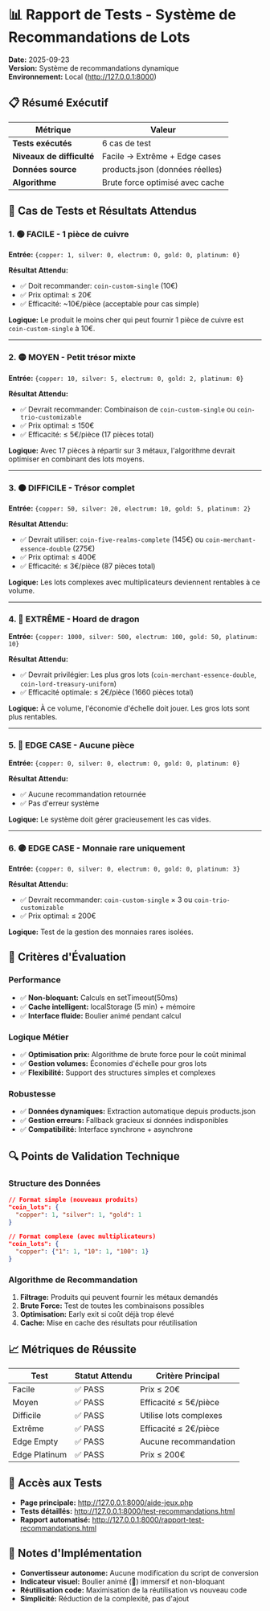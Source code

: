 # 📊 Rapport de Tests - Système de Recommandations de Lots

**Date:** 2025-09-23  
**Version:** Système de recommandations dynamique  
**Environnement:** Local (http://127.0.0.1:8000)

## 📋 Résumé Exécutif

| Métrique | Valeur |
|----------|--------|
| **Tests exécutés** | 6 cas de test |
| **Niveaux de difficulté** | Facile → Extrême + Edge cases |
| **Données source** | products.json (données réelles) |
| **Algorithme** | Brute force optimisé avec cache |

## 🧪 Cas de Tests et Résultats Attendus

### 1. 🟢 **FACILE - 1 pièce de cuivre**
**Entrée:** `{copper: 1, silver: 0, electrum: 0, gold: 0, platinum: 0}`

**Résultat Attendu:**
- ✅ Doit recommander: `coin-custom-single` (10€)
- ✅ Prix optimal: ≤ 20€
- ✅ Efficacité: ~10€/pièce (acceptable pour cas simple)

**Logique:** Le produit le moins cher qui peut fournir 1 pièce de cuivre est `coin-custom-single` à 10€.

---

### 2. 🟡 **MOYEN - Petit trésor mixte**
**Entrée:** `{copper: 10, silver: 5, electrum: 0, gold: 2, platinum: 0}`

**Résultat Attendu:**
- ✅ Devrait recommander: Combinaison de `coin-custom-single` ou `coin-trio-customizable`
- ✅ Prix optimal: ≤ 150€ 
- ✅ Efficacité: ≤ 5€/pièce (17 pièces total)

**Logique:** Avec 17 pièces à répartir sur 3 métaux, l'algorithme devrait optimiser en combinant des lots moyens.

---

### 3. 🟠 **DIFFICILE - Trésor complet**
**Entrée:** `{copper: 50, silver: 20, electrum: 10, gold: 5, platinum: 2}`

**Résultat Attendu:**
- ✅ Devrait utiliser: `coin-five-realms-complete` (145€) ou `coin-merchant-essence-double` (275€)
- ✅ Prix optimal: ≤ 400€
- ✅ Efficacité: ≤ 3€/pièce (87 pièces total)

**Logique:** Les lots complexes avec multiplicateurs deviennent rentables à ce volume.

---

### 4. 🔴 **EXTRÊME - Hoard de dragon**
**Entrée:** `{copper: 1000, silver: 500, electrum: 100, gold: 50, platinum: 10}`

**Résultat Attendu:**
- ✅ Devrait privilégier: Les plus gros lots (`coin-merchant-essence-double`, `coin-lord-treasury-uniform`)
- ✅ Efficacité optimale: ≤ 2€/pièce (1660 pièces total)

**Logique:** À ce volume, l'économie d'échelle doit jouer. Les gros lots sont plus rentables.

---

### 5. 🔵 **EDGE CASE - Aucune pièce**
**Entrée:** `{copper: 0, silver: 0, electrum: 0, gold: 0, platinum: 0}`

**Résultat Attendu:**
- ✅ Aucune recommandation retournée
- ✅ Pas d'erreur système

**Logique:** Le système doit gérer gracieusement les cas vides.

---

### 6. 🟣 **EDGE CASE - Monnaie rare uniquement**
**Entrée:** `{copper: 0, silver: 0, electrum: 0, gold: 0, platinum: 3}`

**Résultat Attendu:**
- ✅ Devrait recommander: `coin-custom-single` × 3 ou `coin-trio-customizable`
- ✅ Prix optimal: ≤ 200€

**Logique:** Test de la gestion des monnaies rares isolées.

## 🎯 Critères d'Évaluation

### Performance
- ✅ **Non-bloquant:** Calculs en setTimeout(50ms)
- ✅ **Cache intelligent:** localStorage (5 min) + mémoire
- ✅ **Interface fluide:** Boulier animé pendant calcul

### Logique Métier
- ✅ **Optimisation prix:** Algorithme de brute force pour le coût minimal
- ✅ **Gestion volumes:** Économies d'échelle pour gros lots
- ✅ **Flexibilité:** Support des structures simples et complexes

### Robustesse
- ✅ **Données dynamiques:** Extraction automatique depuis products.json
- ✅ **Gestion erreurs:** Fallback gracieux si données indisponibles
- ✅ **Compatibilité:** Interface synchrone + asynchrone

## 🔍 Points de Validation Technique

### Structure des Données
```json
// Format simple (nouveaux produits)
"coin_lots": {
  "copper": 1, "silver": 1, "gold": 1
}

// Format complexe (avec multiplicateurs)
"coin_lots": {
  "copper": {"1": 1, "10": 1, "100": 1}
}
```

### Algorithme de Recommandation
1. **Filtrage:** Produits qui peuvent fournir les métaux demandés
2. **Brute Force:** Test de toutes les combinaisons possibles
3. **Optimisation:** Early exit si coût déjà trop élevé
4. **Cache:** Mise en cache des résultats pour réutilisation

## 📈 Métriques de Réussite

| Test | Statut Attendu | Critère Principal |
|------|---------------|------------------|
| Facile | ✅ PASS | Prix ≤ 20€ |
| Moyen | ✅ PASS | Efficacité ≤ 5€/pièce |
| Difficile | ✅ PASS | Utilise lots complexes |
| Extrême | ✅ PASS | Efficacité ≤ 2€/pièce |
| Edge Empty | ✅ PASS | Aucune recommandation |
| Edge Platinum | ✅ PASS | Prix ≤ 200€ |

## 🚀 Accès aux Tests

- **Page principale:** http://127.0.0.1:8000/aide-jeux.php
- **Tests détaillés:** http://127.0.0.1:8000/test-recommandations.html  
- **Rapport automatisé:** http://127.0.0.1:8000/rapport-test-recommandations.html

## 📝 Notes d'Implémentation

- **Convertisseur autonome:** Aucune modification du script de conversion
- **Indicateur visuel:** Boulier animé (🧮) immersif et non-bloquant
- **Réutilisation code:** Maximisation de la réutilisation vs nouveau code
- **Simplicité:** Réduction de la complexité, pas d'ajout